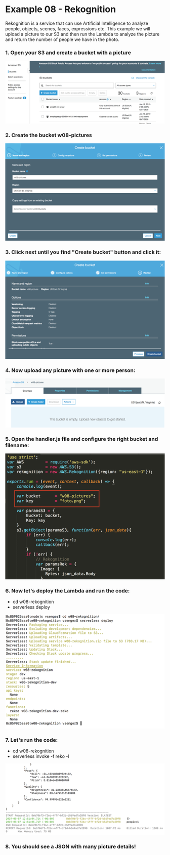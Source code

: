 # Example 08 - Rekognition

Rekognition is a service that can use Artificial Intelligence to analyze people, objects, scenes, faces, expressions etc. This example we will upload a picture to our S3 and then run the Lambda to analyze the picture and return the number of people we have in the photo.

### 1. Open your S3 and create a bucket with a picture

![image](images/01.png) 

### 2. Create the bucket w08-pictures 

![image](images/02.png) 

### 3. Click next until you find "Create bucket" button and click it: 

![image](images/03.png) 

### 4. Now upload any picture with one or more person: 

![image](images/04.png) 

### 5. Open the handler.js file and configure the right bucket and filename:

![image](images/05.png) 

### 6. Now let's deploy the Lambda and run the code:

* cd w08-rekognition
* serverless deploy

![image](images/06.png) 

### 7. Let's run the code:

* cd w08-rekognition
* serverless invoke -f reko -l

![image](images/07.png) 

### 8. You should see a JSON with many picture details!
